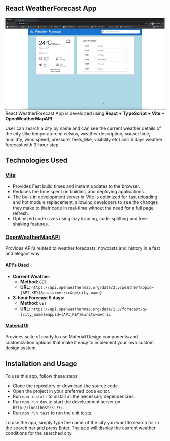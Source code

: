 ## React WeatherForecast App
![](docs/weather-app.gif)
React WeatherForecast App is developed using **React + TypeScript + Vite + OpenWeatherMapAPI**.

User can search a city by name and can see the current weather details of the city (like temperature in celsius, weather description, sunset time, humidty, wind speed, pressure, feels_like, visibility etc) and 5 days weather forecast with 3-hour step.

## Technologies Used

### [Vite](https://vitejs.dev/)
- Provides Fast build times and instant updates to the browser.
- Reduces the time spent on building and deploying applications.
- The built-in development server in Vite is optimized for fast reloading and hot module replacement, allowing developers to see the changes they make to their code in real-time without the need for a full page refresh.
- Optimized code sizes using lazy loading, code-splitting and tree-shaking features.

### [OpenWeatherMapAPI](https://openweathermap.org/)
Provides API's related to weather forecasts, nowcasts and history in a fast and elegant way.

#### API's Used
- **Current Weather:** 
   - **Method**: `GET`
   - **URL**: `https://api.openweathermap.org/data/2.5/weather?appid={API_KEY}&units=metric&q={city_name}`
- **3-hour Forecast 5 days:**
   - **Method**: `GET`
   - **URL**: `https://api.openweathermap.org/data/2.5/forecast?q={city_name}&appid={API_KEY}&units=metric`

#### [Material UI](https://mui.com/material-ui/react-autocomplete/)
Provides suite of ready to use Material Design components and customization options that make it easy to implement your own custom design system.


## Installation and Usage
To use this app, follow these steps:
- Clone the repository or download the source code.
- Open the project in your preferred code editor.
- Run `npm install` to install all the necessary dependencies.
- Run `npm run dev` to start the development server on `http://localhost:5173/`.
- Run `npm run test` to run the unit tests.

To use the app, simply type the name of the city you want to search for in the search bar and press Enter. The app will display the current weather conditions for the searched city.

